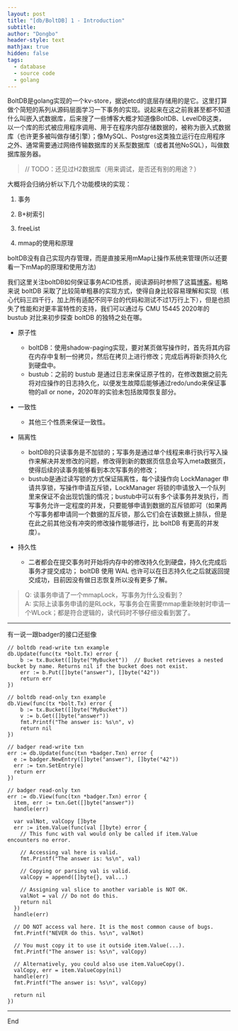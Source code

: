 ```yaml
---
layout: post
title: "[db/BoltDB] 1 - Introduction"
subtitle: 
author: "Dongbo"
header-style: text
mathjax: true
hidden: false
tags:
  - database
  - source code
  - golang
---
```


BoltDB是golang实现的一个kv-store，据说etcd的底层存储用的是它。这里打算做个简短的系列从源码层面学习一下事务的实现。说起来在这之前我甚至都不知道什么叫嵌入式数据库，后来搜了一些博客大概才知道像BoltDB、LevelDB这类，以一个库的形式被应用程序调用、用于在程序内部存储数据的，被称为嵌入式数据库（也许更多被叫做存储引擎）；像MySQL、Postgres这类独立运行在应用程序之外、通常需要通过网络传输数据库的关系型数据库（或者其他NoSQL），叫做数据库服务器。

> // TODO：还见过H2数据库（用来调试，是否还有别的用途？）

大概将会归纳分析以下几个功能模块的实现：

1. 事务

2. B+树索引

3. freeList

4. mmap的使用和原理

boltDB没有自己实现内存管理，而是直接采用mMap让操作系统来管理(所以还要看一下mMap的原理和使用方法)

我们这里关注boltDB如何保证事务ACID性质，阅读源码时参照了这篇[博客][1]。粗略来说 boltDB 采取了比较简单粗暴的实现方式，使得自身比较容易理解和实现（核心代码三四千行，加上所有适配不同平台的代码和测试不过1万行上下），但是也损失了性能和对更丰富特性的支持，我们可以通过与 CMU 15445 2020年的 bustub 对比来初步探查 boltDB 的独特之处在哪。

- 原子性
  - boltDB：使用shadow-paging实现，要对某页做写操作时，首先将其内容在内存中复制一份拷贝，然后在拷贝上进行修改；完成后再将新页持久化到硬盘中。
  - bustub：之前的 bustub 是通过日志来保证原子性的，在修改数据之前先将对应操作的日志持久化，以便发生故障后能够通过redo/undo来保证事物的all or none，2020年的实验未包括故障恢复部分。

- 一致性
  - 其他三个性质来保证一致性。

- 隔离性
  - boltDB的只读事务是不加锁的；写事务是通过单个线程来串行执行写入操作来解决并发修改的问题，修改得到新的数据页信息会写入meta数据页，使得后续的读事务能够看到本次写事务的修改；
  - bustub是通过读写锁的方式保证隔离性，每个读操作向 LockManager 申请共享锁，写操作申请互斥锁，LockManager 将锁的申请放入一个队列里来保证不会出现饥饿的情况；bustub中可以有多个读事务并发执行，而写事务允许一定程度的并发，只要能够申请到数据的互斥锁即可（如果两个写事务都申请同一个数据的互斥锁，那么它们会在该数据上排队，但是在此之前其他没有冲突的修改操作能够进行，比 boltDB 有更高的并发度）。

- 持久性
  - 二者都会在提交事务时开始将内存中的修改持久化到硬盘，持久化完成后事务才提交成功； boltDB 使用 WAL 也许可以在日志持久化之后就返回提交成功，目前因没有做日志恢复所以没有更多了解。


> Q: 读事务申请了一个mmapLock，写事务为什么没看到？  
A: 实际上读事务申请的是RLock，写事务会在需要mmap重新映射时申请一个WLock；都是符合逻辑的，读代码时不够仔细没看到罢了。

------------------


有一说一跟badger的接口还挺像

```
// boltdb read-write txn example
db.Update(func(tx *bolt.Tx) error {
	b := tx.Bucket([]byte("MyBucket"))  // Bucket retrieves a nested bucket by name. Returns nil if the bucket does not exist.
	err := b.Put([]byte("answer"), []byte("42"))
	return err
})

// boltdb read-only txn example
db.View(func(tx *bolt.Tx) error {
	b := tx.Bucket([]byte("MyBucket"))
	v := b.Get([]byte("answer"))
	fmt.Printf("The answer is: %s\n", v)
	return nil
})
```

```
// badger read-write txn
err := db.Update(func(txn *badger.Txn) error {
  e := badger.NewEntry([]byte("answer"), []byte("42"))
  err := txn.SetEntry(e)
  return err
})

// badger read-only txn
err := db.View(func(txn *badger.Txn) error {
  item, err := txn.Get([]byte("answer"))
  handle(err)

  var valNot, valCopy []byte
  err := item.Value(func(val []byte) error {
    // This func with val would only be called if item.Value encounters no error.

    // Accessing val here is valid.
    fmt.Printf("The answer is: %s\n", val)

    // Copying or parsing val is valid.
    valCopy = append([]byte{}, val...)

    // Assigning val slice to another variable is NOT OK.
    valNot = val // Do not do this.
    return nil
  })
  handle(err)

  // DO NOT access val here. It is the most common cause of bugs.
  fmt.Printf("NEVER do this. %s\n", valNot)

  // You must copy it to use it outside item.Value(...).
  fmt.Printf("The answer is: %s\n", valCopy)

  // Alternatively, you could also use item.ValueCopy().
  valCopy, err = item.ValueCopy(nil)
  handle(err)
  fmt.Printf("The answer is: %s\n", valCopy)

  return nil
})

```
-------------------


End

[1]: https://mrcroxx.github.io/posts/code-reading/boltdb-made-simple/4-transaction/


